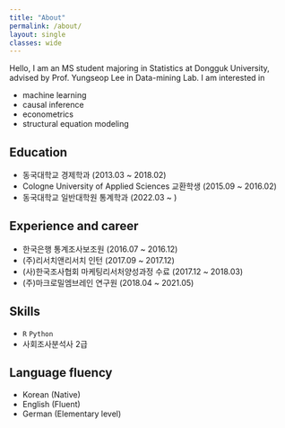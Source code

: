 ```yaml
---
title: "About"
permalink: /about/
layout: single
classes: wide
---
```


Hello, I am an MS student majoring in Statistics at Dongguk University,  
advised by Prof. Yungseop Lee in Data-mining Lab. I am interested in
- machine learning
- causal inference
- econometrics
- structural equation modeling

## Education 
- 동국대학교 경제학과 (2013.03 ~ 2018.02)
- Cologne University of Applied Sciences 교환학생 (2015.09 ~ 2016.02)
- 동국대학교 일반대학원 통계학과 (2022.03 ~ )

## Experience and career 
- 한국은행 통계조사보조원 (2016.07 ~ 2016.12)
- (주)리서치앤리서치 인턴 (2017.09 ~ 2017.12)
- (사)한국조사협회 마케팅리서처양성과정 수료 (2017.12 ~ 2018.03)
- (주)마크로밀엠브레인 연구원 (2018.04 ~ 2021.05)

## Skills
- <code>R</code> <code>Python</code>
- 사회조사분석사 2급

## Language fluency
- Korean (Native)
- English (Fluent)
- German (Elementary level)




<!--
hello 위에 사진 추가
기타 내용들 계속 추가
## Courses
## Teaching
-->
